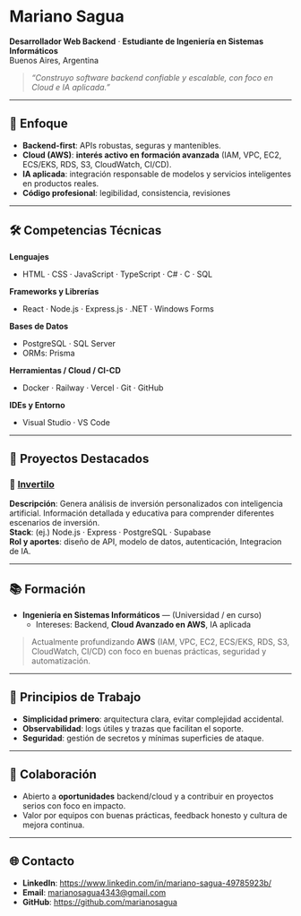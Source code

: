 # Mariano Sagua

**Desarrollador Web Backend** · **Estudiante de Ingeniería en Sistemas Informáticos**  
Buenos Aires, Argentina

> _“Construyo software backend confiable y escalable, con foco en Cloud e IA aplicada.”_

---

## 🧭 Enfoque
- **Backend-first**: APIs robustas, seguras y mantenibles.
- **Cloud (AWS)**: **interés activo en formación avanzada** (IAM, VPC, EC2, ECS/EKS, RDS, S3, CloudWatch, CI/CD).
- **IA aplicada**: integración responsable de modelos y servicios inteligentes en productos reales.
- **Código profesional**: legibilidad, consistencia, revisiones

---

## 🛠️ Competencias Técnicas

**Lenguajes**
- HTML · CSS · JavaScript · TypeScript · C# · C · SQL

**Frameworks y Librerías**
- React · Node.js · Express.js · .NET · Windows Forms

**Bases de Datos**
- PostgreSQL · SQL Server  
- ORMs: Prisma

**Herramientas / Cloud / CI-CD**
- Docker · Railway · Vercel · Git · GitHub

**IDEs y Entorno**
- Visual Studio · VS Code

---

## 🚀 Proyectos Destacados
### 🧩 [Invertilo](https://www.invertilo.com.ar/)
**Descripción**: Genera análisis de inversión personalizados con inteligencia artificial. Información detallada y educativa para comprender diferentes escenarios de inversión.  
**Stack**: (ej.) Node.js · Express · PostgreSQL · Supabase  
**Rol y aportes**: diseño de API, modelo de datos, autenticación, Integracion de IA.  

---

## 📚 Formación
- **Ingeniería en Sistemas Informáticos** — (Universidad / en curso)  
  - Intereses: Backend, **Cloud Avanzado en AWS**, IA aplicada

> Actualmente profundizando **AWS** (IAM, VPC, EC2, ECS/EKS, RDS, S3, CloudWatch, CI/CD) con foco en buenas prácticas, seguridad y automatización.

---

## 📌 Principios de Trabajo
- **Simplicidad primero**: arquitectura clara, evitar complejidad accidental.  
- **Observabilidad**: logs útiles y trazas que facilitan el soporte.   
- **Seguridad**: gestión de secretos y mínimas superficies de ataque.

---

## 🤝 Colaboración
- Abierto a **oportunidades** backend/cloud y a contribuir en proyectos serios con foco en impacto.
- Valor por equipos con buenas prácticas, feedback honesto y cultura de mejora continua.

---

## 🌐 Contacto
- **LinkedIn**: https://www.linkedin.com/in/mariano-sagua-49785923b/
- **Email**: marianosagua4343@gmail.com
- **GitHub**: https://github.com/marianosagua
